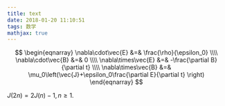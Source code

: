 ```yaml
---
title: text
date: 2018-01-20 11:10:51
tags: 数学
mathjax: true
---
```


$$
\begin{eqnarray}
\nabla\cdot\vec{E} &=& \frac{\rho}{\epsilon_0} \\\\
\nabla\cdot\vec{B} &=& 0 \\\\
\nabla\times\vec{E} &=& -\frac{\partial B}{\partial t} \\\\
\nabla\times\vec{B} &=& \mu_0\left(\vec{J}+\epsilon_0\frac{\partial E}{\partial t} \right)
\end{eqnarray}
$$


$J(2n) = 2J(n) - 1, n ≥ 1.$
